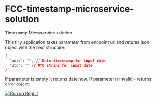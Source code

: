 # FCC-timestamp-microservice-solution

Timestamp Microservice solution

This tiny application takes parameter from endpoint url and returns json object
with the next structure:

```json
{
  "unix": "", // Unix timestamp for input date
  "utc": "" // UTC string for input date
}
```

If parameter is empty it returns date now. If parameter is invalid - returns
error object.

[![Run on Repl.it](https://repl.it/badge/github/sergii-nosachenko/FCC-timestamp-microservice-solution)](https://repl.it/github/sergii-nosachenko/FCC-timestamp-microservice-solution)
